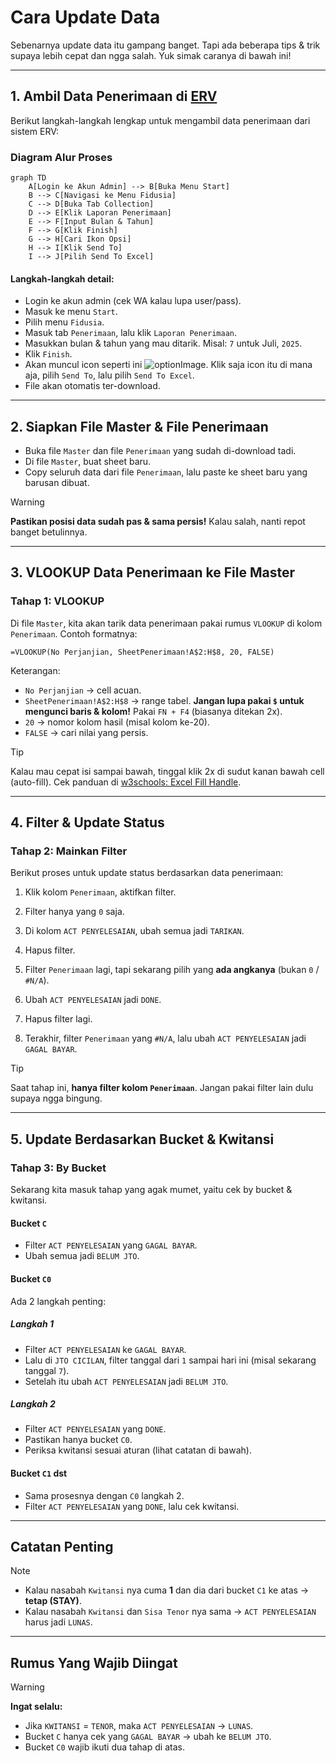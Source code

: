 # Cara Update Data

Sebenarnya update data itu gampang banget. Tapi ada beberapa tips & trik supaya lebih cepat dan ngga salah. Yuk simak caranya di bawah ini!

---

## 1. Ambil Data Penerimaan di [ERV](http://erp.indoprof.co.id/WSWebClient/Default.aspx)

Berikut langkah-langkah lengkap untuk mengambil data penerimaan dari sistem ERV:

### Diagram Alur Proses
```mermaid
graph TD
    A[Login ke Akun Admin] --> B[Buka Menu Start]
    B --> C[Navigasi ke Menu Fidusia]
    C --> D[Buka Tab Collection]
    D --> E[Klik Laporan Penerimaan]
    E --> F[Input Bulan & Tahun]
    F --> G[Klik Finish]
    G --> H[Cari Ikon Opsi]
    H --> I[Klik Send To]
    I --> J[Pilih Send To Excel]
````

#### Langkah-langkah detail:

* Login ke akun admin (cek WA kalau lupa user/pass).
* Masuk ke menu `Start`.
* Pilih menu `Fidusia`.
* Masuk tab `Penerimaan`, lalu klik `Laporan Penerimaan`.
* Masukkan bulan & tahun yang mau ditarik. Misal: `7` untuk Juli, `2025`.
* Klik `Finish`.
* Akan muncul icon seperti ini ![optionImage](../../img/option.png). Klik saja icon itu di mana aja, pilih `Send To`, lalu pilih `Send To Excel`.
* File akan otomatis ter-download.

---

## 2. Siapkan File Master & File Penerimaan

* Buka file `Master` dan file `Penerimaan` yang sudah di-download tadi.
* Di file `Master`, buat sheet baru.
* Copy seluruh data dari file `Penerimaan`, lalu paste ke sheet baru yang barusan dibuat.

> [!WARNING] 
> **Pastikan posisi data sudah pas & sama persis!** Kalau salah, nanti repot banget betulinnya.

---

## 3. VLOOKUP Data Penerimaan ke File Master

### Tahap 1: VLOOKUP

Di file `Master`, kita akan tarik data penerimaan pakai rumus `VLOOKUP` di kolom `Penerimaan`. Contoh formatnya:

```excel
=VLOOKUP(No Perjanjian, SheetPenerimaan!A$2:H$8, 20, FALSE)
```

Keterangan:

* `No Perjanjian` → cell acuan.
* `SheetPenerimaan!A$2:H$8` → range tabel. **Jangan lupa pakai `$` untuk mengunci baris & kolom!** Pakai `FN + F4` (biasanya ditekan 2x).
* `20` → nomor kolom hasil (misal kolom ke-20).
* `FALSE` → cari nilai yang persis.

> [!TIP]
> Kalau mau cepat isi sampai bawah, tinggal klik 2x di sudut kanan bawah cell (auto-fill).
> Cek panduan di [w3schools: Excel Fill Handle](https://www.w3schools.com/excel/excel_fill_double_click.php).

---

## 4. Filter & Update Status

### Tahap 2: Mainkan Filter

Berikut proses untuk update status berdasarkan data penerimaan:

1. Klik kolom `Penerimaan`, aktifkan filter.

2. Filter hanya yang `0` saja.

3. Di kolom `ACT PENYELESAIAN`, ubah semua jadi `TARIKAN`.

4. Hapus filter.

5. Filter `Penerimaan` lagi, tapi sekarang pilih yang **ada angkanya** (bukan `0` / `#N/A`).

6. Ubah `ACT PENYELESAIAN` jadi `DONE`.

7. Hapus filter lagi.

8. Terakhir, filter `Penerimaan` yang `#N/A`, lalu ubah `ACT PENYELESAIAN` jadi `GAGAL BAYAR`.

> [!TIP]
> Saat tahap ini, **hanya filter kolom `Penerimaan`**. Jangan pakai filter lain dulu supaya ngga bingung.

---

## 5. Update Berdasarkan Bucket & Kwitansi

### Tahap 3: By Bucket

Sekarang kita masuk tahap yang agak mumet, yaitu cek by bucket & kwitansi.

#### Bucket `C`

* Filter `ACT PENYELESAIAN` yang `GAGAL BAYAR`.
* Ubah semua jadi `BELUM JTO`.

#### Bucket `C0`

Ada 2 langkah penting:

##### Langkah 1

* Filter `ACT PENYELESAIAN` ke `GAGAL BAYAR`.
* Lalu di `JTO CICILAN`, filter tanggal dari `1` sampai hari ini (misal sekarang tanggal `7`).
* Setelah itu ubah `ACT PENYELESAIAN` jadi `BELUM JTO`.

##### Langkah 2

* Filter `ACT PENYELESAIAN` yang `DONE`.
* Pastikan hanya bucket `C0`.
* Periksa kwitansi sesuai aturan (lihat catatan di bawah).

#### Bucket `C1` dst

* Sama prosesnya dengan `C0` langkah 2.
* Filter `ACT PENYELESAIAN` yang `DONE`, lalu cek kwitansi.

---

## Catatan Penting

> [!Note]
>
> * Kalau nasabah `Kwitansi` nya cuma **1** dan dia dari bucket `C1` ke atas → **tetap (STAY)**.
> * Kalau nasabah `Kwitansi` dan `Sisa Tenor` nya sama → `ACT PENYELESAIAN` harus jadi `LUNAS`.

---

## Rumus Yang Wajib Diingat

> [!WARNING]
> **Ingat selalu:**
>
> * Jika `KWITANSI` = `TENOR`, maka `ACT PENYELESAIAN` → `LUNAS`.
> * Bucket `C` hanya cek yang `GAGAL BAYAR` → ubah ke `BELUM JTO`.
> * Bucket `C0` wajib ikuti dua tahap di atas.